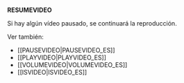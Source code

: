 **RESUMEVIDEO**

Si hay algún vídeo pausado, se continuará la reproducción.

Ver también:

* [[PAUSEVIDEO|PAUSEVIDEO_ES]]
* [[PLAYVIDEO|PLAYVIDEO_ES]]
* [[VOLUMEVIDEO|VOLUMEVIDEO_ES]]
* [[ISVIDEO|ISVIDEO_ES]]